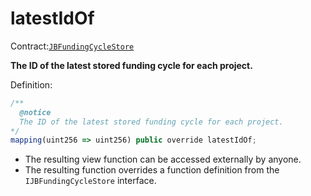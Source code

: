 # latestIdOf

Contract:[`JBFundingCycleStore`](../)​‌

**The ID of the latest stored funding cycle for each project.**

Definition:

```javascript
/** 
  @notice 
  The ID of the latest stored funding cycle for each project.
*/
mapping(uint256 => uint256) public override latestIdOf;
```

* The resulting view function can be accessed externally by anyone. 
* The resulting function overrides a function definition from the `IJBFundingCycleStore` interface.

